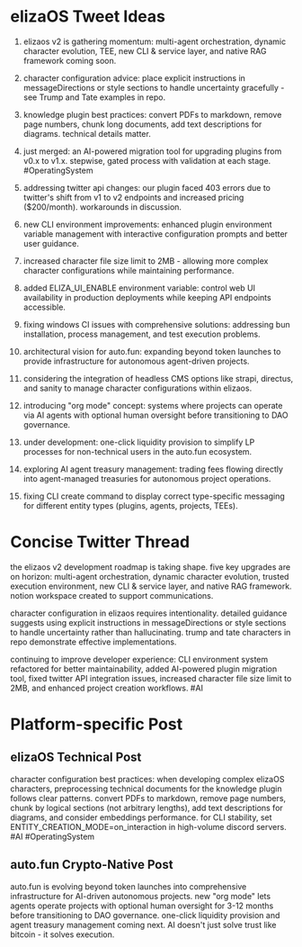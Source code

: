 # elizaOS Tweet Ideas

1. elizaos v2 is gathering momentum: multi-agent orchestration, dynamic character evolution, TEE, new CLI & service layer, and native RAG framework coming soon.

2. character configuration advice: place explicit instructions in messageDirections or style sections to handle uncertainty gracefully - see Trump and Tate examples in repo.

3. knowledge plugin best practices: convert PDFs to markdown, remove page numbers, chunk long documents, add text descriptions for diagrams. technical details matter.

4. just merged: an AI-powered migration tool for upgrading plugins from v0.x to v1.x. stepwise, gated process with validation at each stage. #OperatingSystem

5. addressing twitter api changes: our plugin faced 403 errors due to twitter's shift from v1 to v2 endpoints and increased pricing ($200/month). workarounds in discussion.

6. new CLI environment improvements: enhanced plugin environment variable management with interactive configuration prompts and better user guidance.

7. increased character file size limit to 2MB - allowing more complex character configurations while maintaining performance.

8. added ELIZA_UI_ENABLE environment variable: control web UI availability in production deployments while keeping API endpoints accessible.

9. fixing windows CI issues with comprehensive solutions: addressing bun installation, process management, and test execution problems.

10. architectural vision for auto.fun: expanding beyond token launches to provide infrastructure for autonomous agent-driven projects.

11. considering the integration of headless CMS options like strapi, directus, and sanity to manage character configurations within elizaos.

12. introducing "org mode" concept: systems where projects can operate via AI agents with optional human oversight before transitioning to DAO governance.

13. under development: one-click liquidity provision to simplify LP processes for non-technical users in the auto.fun ecosystem.

14. exploring AI agent treasury management: trading fees flowing directly into agent-managed treasuries for autonomous project operations.

15. fixing CLI create command to display correct type-specific messaging for different entity types (plugins, agents, projects, TEEs).

# Concise Twitter Thread

the elizaos v2 development roadmap is taking shape. five key upgrades are on horizon: multi-agent orchestration, dynamic character evolution, trusted execution environment, new CLI & service layer, and native RAG framework. notion workspace created to support communications.

character configuration in elizaos requires intentionality. detailed guidance suggests using explicit instructions in messageDirections or style sections to handle uncertainty rather than hallucinating. trump and tate characters in repo demonstrate effective implementations.

continuing to improve developer experience: CLI environment system refactored for better maintainability, added AI-powered plugin migration tool, fixed twitter API integration issues, increased character file size limit to 2MB, and enhanced project creation workflows. #AI

# Platform-specific Post

## elizaOS Technical Post
character configuration best practices: when developing complex elizaOS characters, preprocessing technical documents for the knowledge plugin follows clear patterns. convert PDFs to markdown, remove page numbers, chunk by logical sections (not arbitrary lengths), add text descriptions for diagrams, and consider embeddings performance. for CLI stability, set ENTITY_CREATION_MODE=on_interaction in high-volume discord servers. #AI #OperatingSystem

## auto.fun Crypto-Native Post
auto.fun is evolving beyond token launches into comprehensive infrastructure for AI-driven autonomous projects. new "org mode" lets agents operate projects with optional human oversight for 3-12 months before transitioning to DAO governance. one-click liquidity provision and agent treasury management coming next. AI doesn't just solve trust like bitcoin - it solves execution.